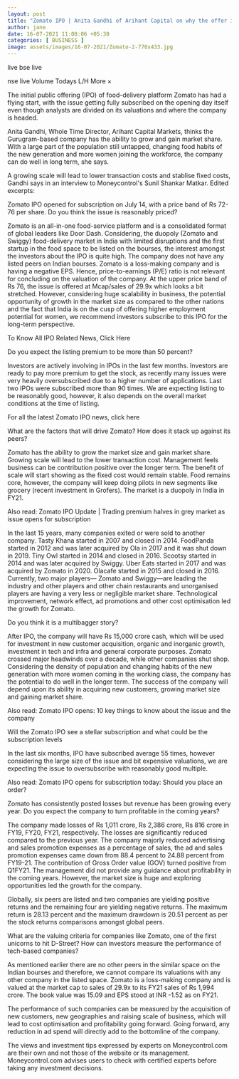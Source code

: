 ```yaml
---
layout: post
title: "Zomato IPO | Anita Gandhi of Arihant Capital on why the offer is a long-term play"
author: jane 
date: 16-07-2021 11:08:06 +05:30 
categories: [ BUSINESS ] 
image: assets/images/16-07-2021/Zomato-2-770x433.jpg
---
```

live bse live

nse live Volume Todays L/H More ×

The initial public offering (IPO) of food-delivery platform Zomato has had a flying start, with the issue getting fully subscribed on the opening day itself even though analysts are divided on its valuations and where the company is headed.

Anita Gandhi, Whole Time Director, Arihant Capital Markets, thinks the Gurugram-based company has the ability to grow and gain market share. With a large part of the population still untapped, changing food habits of the new generation and more women joining the workforce, the company can do well in long term, she says.

A growing scale will lead to lower transaction costs and stablise fixed costs, Gandhi says in an interview to Moneycontrol's Sunil Shankar Matkar. Edited excerpts:

Zomato IPO opened for subscription on July 14, with a price band of Rs 72-76 per share. Do you think the issue is reasonably priced?

Zomato is an all-in-one food-service platform and is a consolidated format of global leaders like Door Dash. Considering, the duopoly (Zomato and Swiggy) food-delivery market in India with limited disruptions and the first startup in the food space to be listed on the bourses, the interest amongst the investors about the IPO is quite high. The company does not have any listed peers on Indian bourses. Zomato is a loss-making company and is having a negative EPS. Hence, price-to-earnings (P/E) ratio is not relevant for concluding on the valuation of the company. At the upper price band of Rs 76, the issue is offered at Mcap/sales of 29.9x which looks a bit stretched. However, considering huge scalability in business, the potential opportunity of growth in the market size as compared to the other nations and the fact that India is on the cusp of offering higher employment potential for women, we recommend investors subscribe to this IPO for the long-term perspective.

To Know All IPO Related News, Click Here

Do you expect the listing premium to be more than 50 percent?

Investors are actively involving in IPOs in the last few months. Investors are ready to pay more premium to get the stock, as recently many issues were very heavily oversubscribed due to a higher number of applications. Last two IPOs were subscribed more than 90 times. We are expecting listing to be reasonably good, however, it also depends on the overall market conditions at the time of listing.

For all the latest Zomato IPO news, click here

What are the factors that will drive Zomato? How does it stack up against its peers?

Zomato has the ability to grow the market size and gain market share. Growing scale will lead to the lower transaction cost. Management feels business can be contribution positive over the longer term. The benefit of scale will start showing as the fixed cost would remain stable. Food remains core, however, the company will keep doing pilots in new segments like grocery (recent investment in Grofers). The market is a duopoly in India in FY21.

Also read: Zomato IPO Update | Trading premium halves in grey market as issue opens for subscription

In the last 15 years, many companies exited or were sold to another company. Tasty Khana started in 2007 and closed in 2014. FoodPanda started in 2012 and was later acquired by Ola in 2017 and it was shut down in 2019. Tiny Owl started in 2014 and closed in 2016. Scootsy started in 2014 and was later acquired by Swiggy. Uber Eats started in 2017 and was acquired by Zomato in 2020. Olacafe started in 2015 and closed in 2016. Currently, two major players— Zomato and Swiggy—are leading the industry and other players and other chain restaurants and unorganised players are having a very less or negligible market share. Technological improvement, network effect, ad promotions and other cost optimisation led the growth for Zomato.

Do you think it is a multibagger story?

After IPO, the company will have Rs 15,000 crore cash, which will be used for investment in new customer acquisition, organic and inorganic growth, investment in tech and infra and general corporate purposes. Zomato crossed major headwinds over a decade, while other companies shut shop. Considering the density of population and changing habits of the new generation with more women coming in the working class, the company has the potential to do well in the longer term. The success of the company will depend upon its ability in acquiring new customers, growing market size and gaining market share.

Also read: Zomato IPO opens: 10 key things to know about the issue and the company

Will the Zomato IPO see a stellar subscription and what could be the subscription levels

In the last six months, IPO have subscribed average 55 times, however considering the large size of the issue and bit expensive valuations, we are expecting the issue to oversubscribe with reasonably good multiple.

Also read: Zomato IPO opens for subscription today: Should you place an order?

Zomato has consistently posted losses but revenue has been growing every year. Do you expect the company to turn profitable in the coming years?

The company made losses of Rs 1,011 crore, Rs 2,386 crore, Rs 816 crore in FY19, FY20, FY21, respectively. The losses are significantly reduced compared to the previous year. The company majorly reduced advertising and sales promotion expenses as a percentage of sales, the ad and sales promotion expenses came down from 88.4 percent to 24.88 percent from FY19-21. The contribution of Gross Order value (GOV) turned positive from Q1FY21. The management did not provide any guidance about profitability in the coming years. However, the market size is huge and exploring opportunities led the growth for the company.

Globally, six peers are listed and two companies are yielding positive returns and the remaining four are yielding negative returns. The maximum return is 28.13 percent and the maximum drawdown is 20.51 percent as per the stock returns comparisons amongst global peers.

What are the valuing criteria for companies like Zomato, one of the first unicorns to hit D-Street? How can investors measure the performance of tech-based companies?

As mentioned earlier there are no other peers in the similar space on the Indian bourses and therefore, we cannot compare its valuations with any other company in the listed space. Zomato is a loss-making company and is valued at the market cap to sales of 29.9x to its FY21 sales of Rs 1,994 crore. The book value was 15.09 and EPS stood at INR -1.52 as on FY21.

The performance of such companies can be measured by the acquisition of new customers, new geographies and raising scale of business, which will lead to cost optimisation and profitability going forward. Going forward, any reduction in ad spend will directly add to the bottomline of the company.

The views and investment tips expressed by experts on Moneycontrol.com are their own and not those of the website or its management. Moneycontrol.com advises users to check with certified experts before taking any investment decisions.